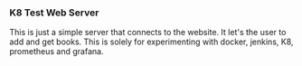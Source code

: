 ### K8 Test Web Server

This is just a simple server that connects to the website. It let's the user to add and get books.
This is solely for experimenting with docker, jenkins, K8, prometheus and grafana.